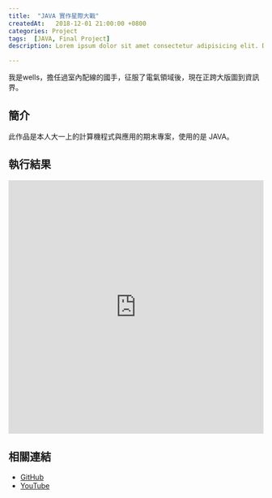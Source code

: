 ```yaml
---
title:  "JAVA 實作星際大戰"
createdAt:   2018-12-01 21:00:00 +0800
categories: Project
tags:  [JAVA, Final Project]
description: Lorem ipsum dolor sit amet consectetur adipisicing elit. Deleniti, dignissimos, sit, reprehenderit pariatur corrupti animi laboriosam reiciendis asperiores alias doloremque aliquid consequatur sed vero? Neque atque ullam architecto ab ipsum.

---
```

我是wells，擔任過室內配線的國手，征服了電氣領域後，現在正跨大版圖到資訊界。

## 簡介
此作品是本人大一上的計算機程式與應用的期末專案，使用的是 JAVA。

## 執行結果

<iframe width="100%" height="500" src="https://www.youtube.com/embed/bRKvdPA267w" title="YouTube video player" frameborder="0" allow="accelerometer; autoplay; clipboard-write; encrypted-media; gyroscope; picture-in-picture" allowfullscreen></iframe>

## 相關連結
- [GitHub](https://github.com/jhang-jhe-wei/Star-Wars)
- [YouTube](https://www.youtube.com/watch?v=bRKvdPA267w&t=1s)
